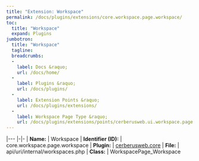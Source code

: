 ```yaml
---
title: "Extension: Workspace"
permalink: /docs/plugins/extensions/core.workspace.page.workspace/
toc:
  title: "Workspace"
  expand: Plugins
jumbotron:
  title: "Workspace"
  tagline: 
  breadcrumbs:
  -
    label: Docs &raquo;
    url: /docs/home/
  -
    label: Plugins &raquo;
    url: /docs/plugins/
  -
    label: Extension Points &raquo;
    url: /docs/plugins/extensions/
  -
    label: Workspace Page Type &raquo;
    url: /docs/plugins/extensions/points/cerberusweb.ui.workspace.page
---
```


|---
|-|-
| **Name:** | Workspace
| **Identifier (ID):** | core.workspace.page.workspace
| **Plugin:** | [cerberusweb.core](/docs/plugins/cerberusweb.core/)
| **File:** | api/uri/internal/workspaces.php
| **Class:** | WorkspacePage_Workspace

